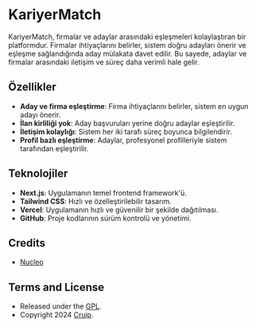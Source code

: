 # KariyerMatch

KariyerMatch, firmalar ve adaylar arasındaki eşleşmeleri kolaylaştıran bir platformdur. Firmalar ihtiyaçlarını belirler, sistem doğru adayları önerir ve eşleşme sağlandığında aday mülakata davet edilir. Bu sayede, adaylar ve firmalar arasındaki iletişim ve süreç daha verimli hale gelir.

## Özellikler

- **Aday ve firma eşleştirme**: Firma ihtiyaçlarını belirler, sistem en uygun adayı önerir.
- **İlan kirliliği yok**: Aday başvuruları yerine doğru adaylar eşleştirilir.
- **İletişim kolaylığı**: Sistem her iki tarafı süreç boyunca bilgilendirir.
- **Profil bazlı eşleştirme**: Adaylar, profesyonel profilleriyle sistem tarafından eşleştirilir.

## Teknolojiler

- **Next.js**: Uygulamanın temel frontend framework'ü.
- **Tailwind CSS**: Hızlı ve özelleştirilebilir tasarım.
- **Vercel**: Uygulamanın hızlı ve güvenilir bir şekilde dağıtılması.
- **GitHub**: Proje kodlarının sürüm kontrolü ve yönetimi.

## Credits

- [Nucleo](https://nucleoapp.com/)

## Terms and License

- Released under the [GPL](https://www.gnu.org/licenses/gpl-3.0.html).
- Copyright 2024 [Cruip](https://cruip.com/).